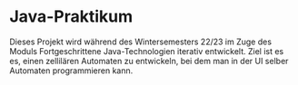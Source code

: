 # Java-Praktikum
Dieses Projekt wird während des Wintersemesters 22/23 im Zuge des Moduls Fortgeschrittene Java-Technologien iterativ entwickelt. Ziel ist es es, einen zellilären Automaten zu entwickeln, bei dem man in der UI selber Automaten programmieren kann.
